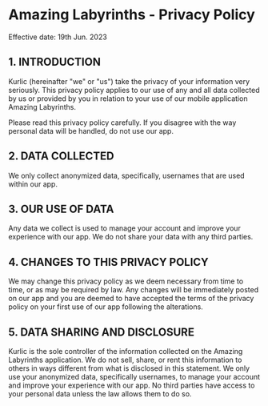 # Amazing Labyrinths - Privacy Policy

Effective date: 19th Jun. 2023

## 1. INTRODUCTION

Kurlic (hereinafter "we" or "us") take the privacy of your information very seriously. This privacy policy applies to our use of any and all data collected by us or provided by you in relation to your use of our mobile application Amazing Labyrinths. 

Please read this privacy policy carefully. If you disagree with the way personal data will be handled, do not use our app.

## 2. DATA COLLECTED

We only collect anonymized data, specifically, usernames that are used within our app.

## 3. OUR USE OF DATA

Any data we collect is used to manage your account and improve your experience with our app. We do not share your data with any third parties.

## 4. CHANGES TO THIS PRIVACY POLICY

We may change this privacy policy as we deem necessary from time to time, or as may be required by law. Any changes will be immediately posted on our app and you are deemed to have accepted the terms of the privacy policy on your first use of our app following the alterations.

## 5. DATA SHARING AND DISCLOSURE

Kurlic is the sole controller of the information collected on the Amazing Labyrinths application. We do not sell, share, or rent this information to others in ways different from what is disclosed in this statement. We only use your anonymized data, specifically usernames, to manage your account and improve your experience with our app. No third parties have access to your personal data unless the law allows them to do so.
